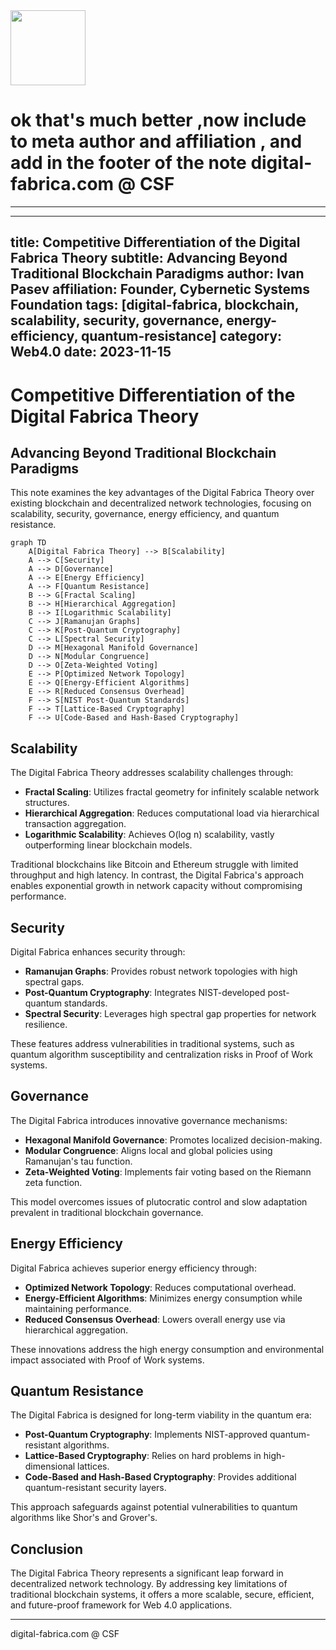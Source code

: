 <img src="https://r2cdn.perplexity.ai/pplx-full-logo-primary-dark%402x.png" width="120"/>

# ok that's much better ,now include to meta author and affiliation , and add in the footer of the note digital-fabrica.com @ CSF

---
---
title: Competitive Differentiation of the Digital Fabrica Theory
subtitle: Advancing Beyond Traditional Blockchain Paradigms
author: Ivan Pasev
affiliation: Founder, Cybernetic Systems Foundation
tags: [digital-fabrica, blockchain, scalability, security, governance, energy-efficiency, quantum-resistance]
category: Web4.0
date: 2023-11-15
---

# Competitive Differentiation of the Digital Fabrica Theory

## Advancing Beyond Traditional Blockchain Paradigms

This note examines the key advantages of the Digital Fabrica Theory over existing blockchain and decentralized network technologies, focusing on scalability, security, governance, energy efficiency, and quantum resistance.

```mermaid
graph TD
    A[Digital Fabrica Theory] --> B[Scalability]
    A --> C[Security]
    A --> D[Governance]
    A --> E[Energy Efficiency]
    A --> F[Quantum Resistance]
    B --> G[Fractal Scaling]
    B --> H[Hierarchical Aggregation]
    B --> I[Logarithmic Scalability]
    C --> J[Ramanujan Graphs]
    C --> K[Post-Quantum Cryptography]
    C --> L[Spectral Security]
    D --> M[Hexagonal Manifold Governance]
    D --> N[Modular Congruence]
    D --> O[Zeta-Weighted Voting]
    E --> P[Optimized Network Topology]
    E --> Q[Energy-Efficient Algorithms]
    E --> R[Reduced Consensus Overhead]
    F --> S[NIST Post-Quantum Standards]
    F --> T[Lattice-Based Cryptography]
    F --> U[Code-Based and Hash-Based Cryptography]
```


## Scalability

The Digital Fabrica Theory addresses scalability challenges through:

- **Fractal Scaling**: Utilizes fractal geometry for infinitely scalable network structures.
- **Hierarchical Aggregation**: Reduces computational load via hierarchical transaction aggregation.
- **Logarithmic Scalability**: Achieves O(log n) scalability, vastly outperforming linear blockchain models.

Traditional blockchains like Bitcoin and Ethereum struggle with limited throughput and high latency. In contrast, the Digital Fabrica's approach enables exponential growth in network capacity without compromising performance.

## Security

Digital Fabrica enhances security through:

- **Ramanujan Graphs**: Provides robust network topologies with high spectral gaps.
- **Post-Quantum Cryptography**: Integrates NIST-developed post-quantum standards.
- **Spectral Security**: Leverages high spectral gap properties for network resilience.

These features address vulnerabilities in traditional systems, such as quantum algorithm susceptibility and centralization risks in Proof of Work systems.

## Governance

The Digital Fabrica introduces innovative governance mechanisms:

- **Hexagonal Manifold Governance**: Promotes localized decision-making.
- **Modular Congruence**: Aligns local and global policies using Ramanujan's tau function.
- **Zeta-Weighted Voting**: Implements fair voting based on the Riemann zeta function.

This model overcomes issues of plutocratic control and slow adaptation prevalent in traditional blockchain governance.

## Energy Efficiency

Digital Fabrica achieves superior energy efficiency through:

- **Optimized Network Topology**: Reduces computational overhead.
- **Energy-Efficient Algorithms**: Minimizes energy consumption while maintaining performance.
- **Reduced Consensus Overhead**: Lowers overall energy use via hierarchical aggregation.

These innovations address the high energy consumption and environmental impact associated with Proof of Work systems.

## Quantum Resistance

The Digital Fabrica is designed for long-term viability in the quantum era:

- **Post-Quantum Cryptography**: Implements NIST-approved quantum-resistant algorithms.
- **Lattice-Based Cryptography**: Relies on hard problems in high-dimensional lattices.
- **Code-Based and Hash-Based Cryptography**: Provides additional quantum-resistant security layers.

This approach safeguards against potential vulnerabilities to quantum algorithms like Shor's and Grover's.

## Conclusion

The Digital Fabrica Theory represents a significant leap forward in decentralized network technology. By addressing key limitations of traditional blockchain systems, it offers a more scalable, secure, efficient, and future-proof framework for Web 4.0 applications.

---

digital-fabrica.com @ CSF


